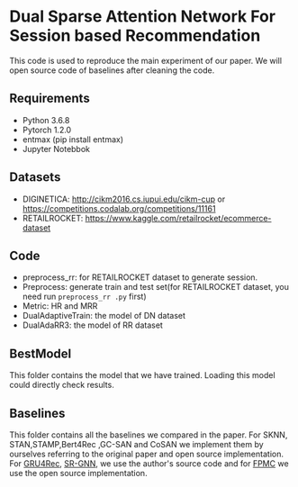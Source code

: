 # Dual Sparse Attention Network For Session based Recommendation

This code is used to reproduce the main experiment of our paper. We will open source code of baselines after cleaning the code.

## Requirements

+ Python 3.6.8
+ Pytorch 1.2.0
+ entmax (pip install entmax)
+ Jupyter Notebbok

## Datasets

+ DIGINETICA: http://cikm2016.cs.iupui.edu/cikm-cup or https://competitions.codalab.org/competitions/11161
+ RETAILROCKET: https://www.kaggle.com/retailrocket/ecommerce-dataset 

## Code
+ preprocess_rr: for RETAILROCKET dataset to generate session.
+ Preprocess: generate train and test set(for RETAILROCKET dataset, you need run `preprocess_rr .py` first)
+ Metric: HR and MRR
+ DualAdaptiveTrain: the model of DN dataset
+ DualAdaRR3: the model of RR dataset

## BestModel
This folder contains the model that we have trained. Loading this model could directly check results.

## Baselines
This folder contains all the baselines we compared in the paper. For SKNN, STAN,STAMP,Bert4Rec ,GC-SAN and CoSAN we implement them by ourselves referring to the original paper and open source implementation. For [GRU4Rec](https://github.com/hidasib/GRU4Rec), [SR-GNN](https://github.com/CRIPAC-DIG/SR-GNN), we use the author's source code and for [FPMC](https://github.com/DeepGraphLearning/RecommenderSystems) we use the open source implementation.